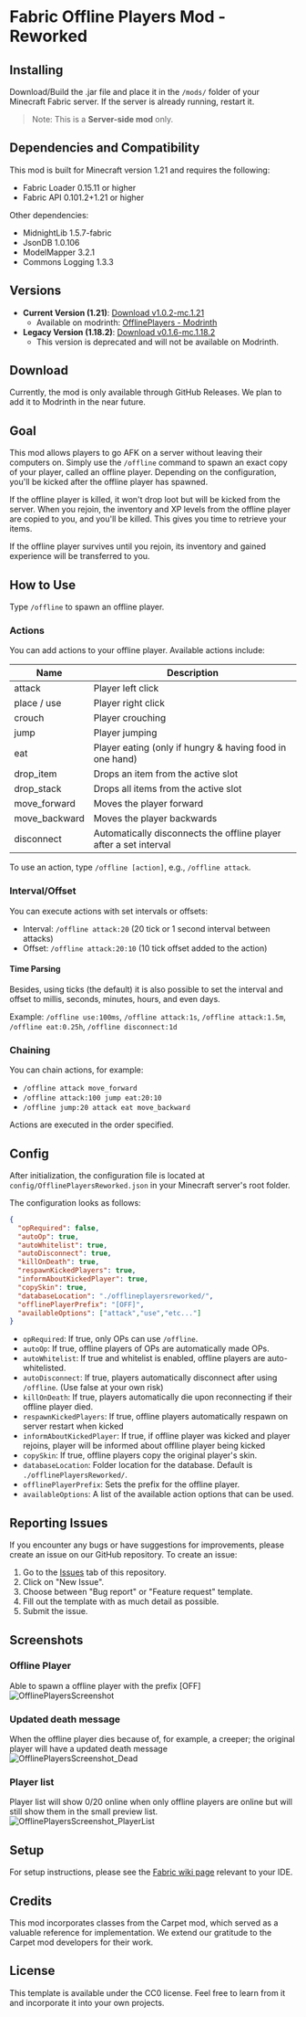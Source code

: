 # Fabric Offline Players Mod - Reworked

## Installing

Download/Build the .jar file and place it in the `/mods/` folder of your Minecraft Fabric server. If the server is already running, restart it.

> Note: This is a **Server-side mod** only.

## Dependencies and Compatibility

This mod is built for Minecraft version 1.21 and requires the following:

- Fabric Loader 0.15.11 or higher
- Fabric API 0.101.2+1.21 or higher

Other dependencies:
- MidnightLib 1.5.7-fabric
- JsonDB 1.0.106
- ModelMapper 3.2.1
- Commons Logging 1.3.3

## Versions

- **Current Version (1.21)**: [Download v1.0.2-mc.1.21](https://github.com/lilfish/Fabric_OfflinePlayersReworked/releases/tag/v1.0.2-mc.1.21)
    - Available on modrinth: [OfflinePlayers - Modrinth](https://modrinth.com/mod/offlineplayers)
- **Legacy Version (1.18.2)**: [Download v0.1.6-mc.1.18.2](https://github.com/lilfish/Fabric_OfflinePlayersReworked/releases/tag/v0.1.6-mc.1.18.2)
    - This version is deprecated and will not be available on Modrinth.

## Download

Currently, the mod is only available through GitHub Releases. We plan to add it to Modrinth in the near future.

## Goal

This mod allows players to go AFK on a server without leaving their computers on. Simply use the `/offline` command to spawn an exact copy of your player, called an offline player. Depending on the configuration, you'll be kicked after the offline player has spawned.

If the offline player is killed, it won't drop loot but will be kicked from the server. When you rejoin, the inventory and XP levels from the offline player are copied to you, and you'll be killed. This gives you time to retrieve your items.

If the offline player survives until you rejoin, its inventory and gained experience will be transferred to you.

## How to Use

Type `/offline` to spawn an offline player.

### Actions

You can add actions to your offline player. Available actions include:

| Name          | Description                                              |
|---------------|----------------------------------------------------------|
| attack        | Player left click                                        |
| place / use   | Player right click                                       |
| crouch        | Player crouching                                         |
| jump          | Player jumping                                           |
| eat           | Player eating (only if hungry & having food in one hand) |
| drop_item     | Drops an item from the active slot                       |
| drop_stack    | Drops all items from the active slot                     |
| move_forward  | Moves the player forward                                 |
| move_backward | Moves the player backwards                               |
 | disconnect    | Automatically disconnects the offline player after a set interval |

To use an action, type `/offline [action]`, e.g., `/offline attack`.

### Interval/Offset

You can execute actions with set intervals or offsets:

- Interval: `/offline attack:20` (20 tick or 1 second interval between attacks)
- Offset: `/offline attack:20:10` (10 tick offset added to the action)

#### Time Parsing

Besides, using ticks (the default) it is also possible to set the interval and offset to millis, seconds, minutes, hours, and even days.

Example: `/offline use:100ms`, `/offline attack:1s`, `/offline attack:1.5m`, `/offline eat:0.25h`, `/offline disconnect:1d`

### Chaining

You can chain actions, for example:

- `/offline attack move_forward`
- `/offline attack:100 jump eat:20:10`
- `/offline jump:20 attack eat move_backward`

Actions are executed in the order specified.

## Config

After initialization, the configuration file is located at `config/OfflinePlayersReworked.json` in your Minecraft server's root folder.

The configuration looks as follows:
```json
{
  "opRequired": false,
  "autoOp": true,
  "autoWhitelist": true,
  "autoDisconnect": true,
  "killOnDeath": true,
  "respawnKickedPlayers": true,
  "informAboutKickedPlayer": true,
  "copySkin": true,
  "databaseLocation": "./offlineplayersreworked/",
  "offlinePlayerPrefix": "[OFF]",
  "availableOptions": ["attack","use","etc..."]
}
```
- `opRequired`: If true, only OPs can use `/offline`.
- `autoOp`: If true, offline players of OPs are automatically made OPs.
- `autoWhitelist`: If true and whitelist is enabled, offline players are auto-whitelisted.
- `autoDisconnect`: If true, players automatically disconnect after using `/offline`. (Use false at your own risk)
- `killOnDeath`: If true, players automatically die upon reconnecting if their offline player died.
- `respawnKickedPlayers`: If true, offline players automatically respawn on server restart when kicked
- `informAboutKickedPlayer`: If true, if offline player was kicked and player rejoins, player will be informed about offlline player being kicked
- `copySkin`: If true, offline players copy the original player's skin.
- `databaseLocation`: Folder location for the database. Default is `./offlinePlayersReworked/`.
- `offlinePlayerPrefix`: Sets the prefix for the offline player.
- `availableOptions`: A list of the available action options that can be used.

## Reporting Issues

If you encounter any bugs or have suggestions for improvements, please create an issue on our GitHub repository. To create an issue:

1. Go to the [Issues](https://github.com/lilfish/Fabric_OfflinePlayersReworked/issues) tab of this repository.
2. Click on "New Issue".
3. Choose between "Bug report" or "Feature request" template.
4. Fill out the template with as much detail as possible.
5. Submit the issue.

## Screenshots

### Offline Player
Able to spawn a offline player with the prefix [OFF]
![OfflinePlayersScreenshot](https://github.com/user-attachments/assets/827503c6-101b-40ff-bfc9-f511f7a2160e)

### Updated death message
When the offline player dies because of, for example, a creeper; the original player will have a updated death message
![OfflinePlayersScreenshot_Dead](https://github.com/user-attachments/assets/4a244c99-8714-4092-8bf0-16f9ec261ca2)

### Player list
Player list will show 0/20 online when only offline players are online but will still show them in the small preview list.
![OfflinePlayersScreenshot_PlayerList](https://github.com/user-attachments/assets/baf13a2a-9f8b-49fb-bb5e-c77c1a16ffa5)


## Setup

For setup instructions, please see the [Fabric wiki page](https://fabricmc.net/wiki/tutorial:setup) relevant to your IDE.

## Credits

This mod incorporates classes from the Carpet mod, which served as a valuable reference for implementation. We extend our gratitude to the Carpet mod developers for their work.

## License

This template is available under the CC0 license. Feel free to learn from it and incorporate it into your own projects.
